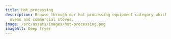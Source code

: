 ```yaml
---
title: Hot processing
description: Browse through our hot processing equipment category which includes
  ovens and commercial stoves.
image: /src/assets/images/hot-processing.png
imageAlt: Deep fryer
---
```

